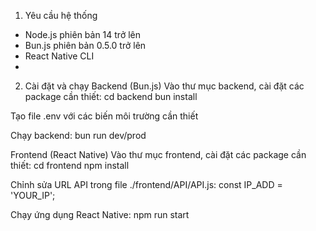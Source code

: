 1. Yêu cầu hệ thống
- Node.js phiên bản 14 trở lên
- Bun.js phiên bản 0.5.0 trở lên
- React Native CLI
- 
2. Cài đặt và chạy
Backend (Bun.js)
Vào thư mục backend, cài đặt các package cần thiết:
cd backend
bun install

Tạo file .env với các biến môi trường cần thiết

Chạy backend:
bun run dev/prod

Frontend (React Native)
Vào thư mục frontend, cài đặt các package cần thiết:
cd frontend
npm install

Chỉnh sửa URL API trong file ./frontend/API/API.js:
const IP_ADD = 'YOUR_IP';

Chạy ứng dụng React Native:
npm run start

